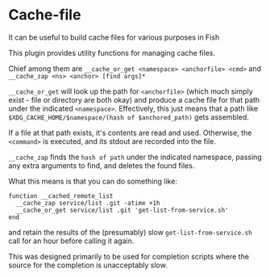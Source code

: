 # Cache-file

It can be useful to build cache files for various purposes in Fish

This plugin provides utility functions for managing cache files.

Chief among them are `__cache_or_get <namespace> <anchorfile> <cmd>` and `__cache_zap <ns> <anchor> [find args]*`

`__cache_or_get` will look up the path for `<anchorfile>` 
(which much simply exist - file or directory are both okay)
and produce a cache file for that path under the indicated `<namespace>`.
Effectively, this just means that a path like 
`$XDG_CACHE_HOME/$namespace/(hash of $anchored_path)` 
gets assembled.

If a file at that path exists, it's contents are read and used.
Otherwise, the `<command>` is executed, and its stdout are recorded into the file.

`__cache_zap` finds the `hash of path` under the indicated namespace,
passing any extra arguments to find,
and deletes the found files.

What this means is that you can do something like: 
```
function __cached_remote_list
  __cache_zap service/list .git -atime +1h
  __cache_or_get service/list .git 'get-list-from-service.sh'
end
```
and retain the results of the (presumably) slow `get-list-from-service.sh` call
for an hour before calling it again.

This was designed primarily to be used for completion scripts where the source for the completion is unacceptably slow.
